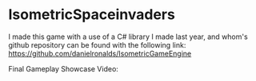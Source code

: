 # IsometricSpaceinvaders

I made this game with a use of a C# library I made last year, and whom's github repository can be found with the following link:
https://github.com/danielronalds/IsometricGameEngine

Final Gameplay Showcase Video: 
